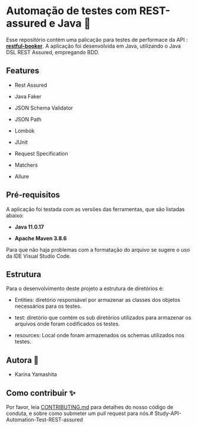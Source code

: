 # Automação de testes com REST-assured e Java :handbag:

Esse repositório contém uma palicação para testes de performace da API : **[restful-booker](https://restful-booker.herokuapp.com/)**. A aplicação foi desenvolvida em Java, utilizando o Java DSL REST Assured, empregando BDD. 

## Features

- Rest Assured

- Java Faker

- JSON Schema Validator

- JSON Path

- Lombok

- JUnit

- Request Specification

- Matchers

- Allure

## Pré-requisitos
A aplicação foi testada com as versões das ferramentas, que são listadas abaixo:

- **Java 11.0.17**

- **Apache Maven 3.8.6**

Para que não haja problemas com a formatação do arquivo se sugere o uso da IDE Visual Studio Code.

## Estrutura

Para o desenvolvimento deste projeto a estrutura de diretórios é:

- Entities: diretório responsável por armazenar as classes dos objetos necessários para os testes.

- test: diretório que contém os sub diretórios utilizados para armazenar os arquivos onde foram codificados os testes.

- resources: Local onde foram armazenados os schemas utilizados nos testes.

## Autora :princess:

- Karina Yamashita 

## Como contribuir :sparkles:

Por favor, leia [CONTRIBUTING.md](https://gist.github.com/PurpleBooth/b24679402957c63ec426) para detalhes do nosso código de conduta, e sobre como submeter um pull request para nós.# Study-API-Automation-Test-REST-assured
